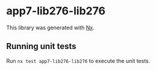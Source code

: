 # app7-lib276-lib276

This library was generated with [Nx](https://nx.dev).

## Running unit tests

Run `nx test app7-lib276-lib276` to execute the unit tests.
